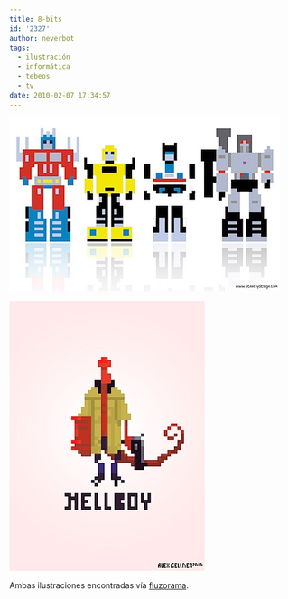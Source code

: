 ```yaml
---
title: 8-bits
id: '2327'
author: neverbot
tags:
  - ilustración
  - informática
  - tebeos
  - tv
date: 2010-02-07 17:34:57
---
```


![201002071734.jpg](./8-bits/201002071734.jpg)

  

![201002071734.jpg](./8-bits/2010020717341.jpg)  

Ambas ilustraciones encontradas vía [fluzorama](http://fluzo.tumblr.com).
